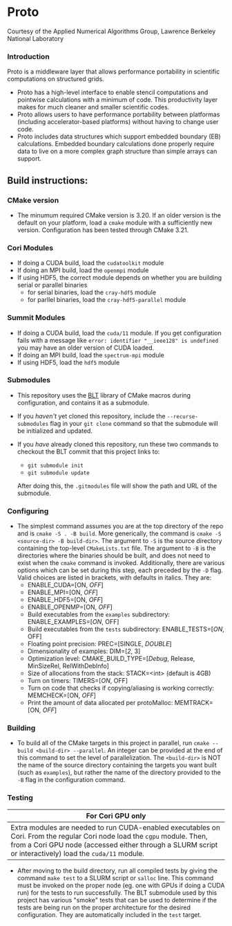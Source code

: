 # Proto
Courtesy of the Applied Numerical Algorithms Group, Lawrence Berkeley National Laboratory

### Introduction
Proto is a middleware layer that allows performance portability in scientific computations on structured grids. 
* Proto has a high-level interface to enable stencil computations and pointwise calculations with a minimum of code.  This productivity layer makes for much cleaner and smaller scientific codes.
* Proto allows users to have performance portability between platformas (including accelerator-based platforms) without having to change user code.
* Proto includes data structures which support embedded boundary (EB) calculations.  Embedded boundary calculations done properly require data to live on a more complex graph structure than simple arrays can support. 

## Build instructions:
### CMake version
* The minumum required CMake version is 3.20. If an older version is the default on your platform, load a `cmake` module with a sufficiently new version. Configuration has been tested through CMake 3.21.
### Cori Modules
* If doing a CUDA build, load the `cudatoolkit` module
* If doing an MPI build, load the `openmpi` module
* If using HDF5, the correct module depends on whether you are building serial or parallel binaries
  - for serial binaries, load the `cray-hdf5` module
  - for parllel binaries, load the `cray-hdf5-parallel` module
### Summit Modules
* If doing a CUDA build, load the `cuda/11` module. If you get configuration fails with a message like `error: identifier "__ieee128" is
  undefined` you may have an older version of CUDA loaded.
* If doing an MPI build, load the `spectrum-mpi` module
* If using HDF5, load the `hdf5` module

### Submodules
* This repository uses the [BLT](https://github.com/LLNL/blt) library of CMake macros during configuration, and contains it as a submodule.
* If you *haven't* yet cloned this repository, include the `--recurse-submodules` flag in your `git clone` command so that the submodule will be initialized and updated.
* If you *have* already cloned this repository, run these two commands to checkout the BLT commit that this project links to:
   - `git submodule init`
   - `git submodule update`
   
   After doing this, the `.gitmodules` file will show the path and URL of the submodule.

### Configuring
* The simplest command assumes you are at the top directory of the repo and is `cmake -S . -B build`. More generically, the command is `cmake -S <source-dir> -B build-dir>`. The argument to `-S` is the source directory containing the top-level `CMakeLists.txt` file. The argument to `-B` is the directories where the binaries should be built, and does not need to exist when the `cmake` command is invoked. Additionally, there are various options which can be set during this step, each preceded by the `-D` flag. Valid choices are listed in brackets, with defaults in italics. They are:
   - ENABLE_CUDA=[ON, *OFF*]
   - ENABLE_MPI=[ON, *OFF*]
   - ENABLE_HDF5=[ON, *OFF*]
   - ENABLE_OPENMP=[ON, *OFF*]
   - Build executables from the `examples` subdirectory: ENABLE_EXAMPLES=[*ON*, OFF]
   - Build executables from the `tests` subdirectory: ENABLE_TESTS=[*ON*, OFF]
   - Floating point precision: PREC=[SINGLE, *DOUBLE*]
   - Dimensionality of examples: DIM=[*2*, 3]
   - Optimization level: CMAKE_BUILD_TYPE=[*Debug*, Release, MinSizeRel, RelWithDebInfo]
   - Size of allocations from the stack: STACK=\<int\> (default is 4GB)
   - Turn on timers: TIMERS=[*ON*, OFF]
   - Turn on code that checks if copying/aliasing is working correctly: MEMCHECK=[ON, *OFF*]
   - Print the amount of data allocated per protoMalloc: MEMTRACK=[ON, *OFF*]
   
### Building
* To build all of the CMake targets in this project in parallel, run `cmake --build <build-dir> --parallel`. An integer can be provided at the end of this command to set the level of parallelization. The `<build-dir>` is NOT the name of the source directory containing the targets you want built (such as `examples`), but rather the name of the directory provided to the `-B` flag in the configuration command.
   
### Testing
| For Cori GPU only| 
| ---------------- |
| Extra modules are needed to run CUDA-enabled executables on Cori. From the regular Cori node load the `cgpu` module. Then, from a Cori GPU node (accessed either through a SLURM script or interactively) load the `cuda/11` module. |
* After moving to the build directory, run all compiled tests by giving the command `make test` to a SLURM script or `salloc` line. This command must be invoked on the proper node (eg. one with GPUs if doing a CUDA run) for the tests to run successfully. The BLT submodule used by this project has various "smoke" tests that can be used to determine if the tests are being run on the proper architecture for the desired configuration. They are automatically included in the `test` target.
